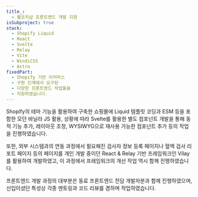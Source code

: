 ```yaml
---
title_:
  - 웰코치샵 프론트엔드 개발 지원
isSubproject: true
stack:
  - Shopify Liquid
  - React
  - Svelte
  - Relay
  - Vite
  - WindiCSS
  - Astro
fixedPart:
  - Shopify 기반 이커머스
  - 구현 단계에서 요구된
  - 다양한 프론트엔드 작업들을
  - 지원하였습니다.
---
```


<span class="nw">Shopify의 테마 기능을 활용하여</span>
<span class="nw">구축한 쇼핑몰에</span>
<span class="nw">Liquid 템플릿 코딩과</span>
<span class="nw">ESM 등을 포함한</span>
<span class="nw">모던 바닐라 JS 활용,
<span class="nw">상황에 따라 Svelte를 활용한</span>
<span class="nw">별도 컴포넌트 개발을 통해</span>
<span class="nw">동적 기능 추가,</span>
<span class="nw">레이아웃 조정,</span>
<span class="nw">WYSIWYG으로 재사용 가능한</span>
<span class="nw">컴포넌트 추가 등의</span>
<span class="nw">작업을 진행하였습니다.</span>

<span class="nw">또한, 외부 시스템과의</span>
<span class="nw">연동 과정에서 필요해진</span>
<span class="nw">검사자 정보 등록 페이지나</span>
<span class="nw">혈액 검사 리포트 페이지 등의 페이지를</span>
<span class="nw">개인 개발 중이던 React & Relay 기반 프레임워크인</span>
<span class="nw">Vilay를 활용하여 개발하였고,</span>
<span class="nw">이 과정에서 프레임워크의 개선 작업 역시</span>
<span class="nw">함께 진행하였습니다.</span>

<span class="nw">프론트엔드 개발 과정의 대부분은</span>
<span class="nw">동료 프론트엔드 전담 개발자분과</span>
<span class="nw">함께 진행하였으며,</span>
<span class="nw">신입이셨던 특성상</span>
<span class="nw">각종 멘토링과 코드 리뷰를</span>
<span class="nw">겸하며 작업하였습니다.</span>
